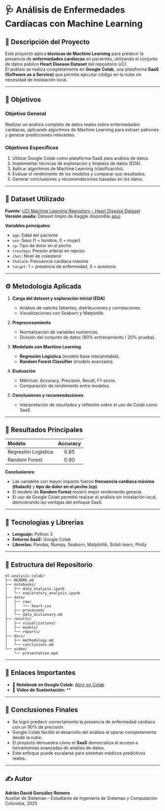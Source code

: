 
# 🩺 Análisis de Enfermedades Cardíacas con Machine Learning

## 📘 Descripción del Proyecto
Este proyecto aplica **técnicas de Machine Learning** para predecir la presencia de **enfermedades cardíacas** en pacientes, utilizando el conjunto de datos público **Heart Disease Dataset** del repositorio UCI.  
El análisis se realiza completamente en **Google Colab**, una plataforma **SaaS (Software as a Service)** que permite ejecutar código en la nube sin necesidad de instalación local.

---

## 🎯 Objetivos

### Objetivo General
Realizar un análisis completo de datos reales sobre enfermedades cardíacas, aplicando algoritmos de Machine Learning para extraer patrones y generar predicciones relevantes.

### Objetivos Específicos
1. Utilizar Google Colab como plataforma SaaS para análisis de datos.  
2. Implementar técnicas de exploración y limpieza de datos (EDA).  
3. Aplicar algoritmos de Machine Learning (clasificación).  
4. Evaluar el rendimiento de los modelos y comparar sus resultados.  
5. Generar conclusiones y recomendaciones basadas en los datos.

---

## 🧠 Dataset Utilizado
**Fuente:** [UCI Machine Learning Repository – Heart Disease Dataset](https://archive.ics.uci.edu/ml/datasets/Heart+Disease)  
**Versión usada:** Dataset limpio de Kaggle disponible [aquí](https://raw.githubusercontent.com/ChiragSahni/Data-Science-Heart-Disease/master/heart.csv).

**Variables principales:**
- `age`: Edad del paciente  
- `sex`: Sexo (1 = hombre, 0 = mujer)  
- `cp`: Tipo de dolor en el pecho  
- `trestbps`: Presión arterial en reposo  
- `chol`: Nivel de colesterol  
- `thalach`: Frecuencia cardíaca máxima  
- `target`: 1 = presencia de enfermedad, 0 = ausencia

---

## ⚙️ Metodología Aplicada

1. **Carga del dataset y exploración inicial (EDA)**  
   - Análisis de valores faltantes, distribuciones y correlaciones.  
   - Visualizaciones con Seaborn y Matplotlib.  

2. **Preprocesamiento**  
   - Normalización de variables numéricas.  
   - División del conjunto de datos (80% entrenamiento / 20% prueba).  

3. **Modelado con Machine Learning**  
   - **Regresión Logística** (modelo base interpretable).  
   - **Random Forest Classifier** (modelo avanzado).  

4. **Evaluación**  
   - Métricas: Accuracy, Precision, Recall, F1-score.  
   - Comparación de rendimiento entre modelos.  

5. **Conclusiones y recomendaciones**  
   - Interpretación de resultados y reflexión sobre el uso de Colab como SaaS.

---

## 🧩 Resultados Principales

| Modelo | Accuracy |
|:-------|:---------:|
| Regresión Logística | 0.85 |
| Random Forest | 0.90 |

**Conclusiones:**
- Las variables con mayor impacto fueron **frecuencia cardíaca máxima (thalach)** y **tipo de dolor en el pecho (cp)**.  
- El modelo de **Random Forest** mostró mejor rendimiento general.  
- El uso de Google Colab permitió realizar el análisis sin instalación local, demostrando las ventajas del enfoque SaaS.

---

## 🧰 Tecnologías y Librerías

- **Lenguaje:** Python 3  
- **Entorno SaaS:** Google Colab  
- **Librerías:** Pandas, Numpy, Seaborn, Matplotlib, Scikit-learn, Plotly

---

## 🧾 Estructura del Repositorio

```
ml-analysis-colab/
├── README.md
├── notebooks/
│   ├── data_analysis.ipynb
│   └── exploratory_analysis.ipynb
├── data/
│   ├── raw/
│   │   └── heart.csv
│   ├── processed/
│   └── data_dictionary.md
├── results/
│   ├── visualizations/
│   ├── models/
│   └── reports/
├── docs/
│   ├── methodology.md
│   └── conclusions.md
└── video/
    └── presentation.mp4
```

---

## 🔗 Enlaces Importantes

- 📘 **Notebook en Google Colab:** [Abrir en Colab](https://colab.research.google.com/) *[](https://colab.research.google.com/drive/1CTDHwTKTGVnzbLcd9dcDwEjBoqgWmwqj?authuser=1#scrollTo=ML6R5RIWBU3u)*  
- 🎥 **Video de Sustentación:** **  

---

## 📌 Conclusiones Finales

- Se logró predecir correctamente la presencia de enfermedad cardíaca con un 90% de precisión.  
- Google Colab facilitó el desarrollo del análisis al operar completamente desde la nube.  
- El proyecto demuestra cómo el **SaaS** democratiza el acceso a herramientas avanzadas de análisis de datos.  
- Este enfoque puede escalarse para sistemas médicos predictivos reales.

---

## ✍️ Autor

**Adrián David González Romero**  
Auxiliar de Sistemas – Estudiante de Ingeniería de Sistemas y Computación  
Colombia, 2025  
